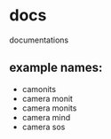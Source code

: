 # docs
documentations


## example names:

+ camonits
+ camera monit
+ camera monits
+ camera mind
+ camera sos
